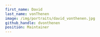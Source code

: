 ```yaml
---
first_name: David
last_name: vonThenen
image: /img/portraits/david_vonthenen.jpg
github_handle: dvonthenen
position: Maintainer
---
```

